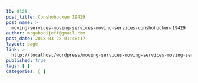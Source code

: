 ```yaml
---
ID: 8128
post_title: Conshohocken 19429
post_name: >
  moving-services-moving-services-moving-services-conshohocken-19429
author: mrgabonijeff@gmail.com
post_date: 2018-03-28 01:48:17
layout: page
link: >
  http://localhost/wordpress/moving-services-moving-services-moving-services-conshohocken-19429/
published: true
tags: [ ]
categories: [ ]
---
```

